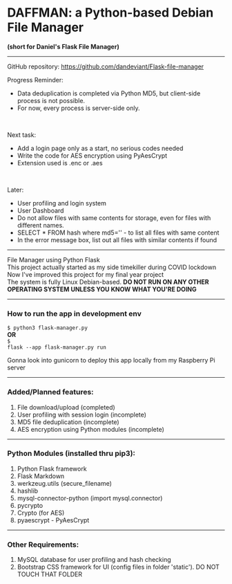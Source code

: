# DAFFMAN: a Python-based Debian File Manager

<b>(short for Daniel's Flask File Manager)</b>

---

GitHub repository: https://github.com/dandeviant/Flask-file-manager

Progress Reminder:<br>
- Data deduplication is completed via Python MD5, but client-side process is not possible.<br>
- For now, every process is server-side only.<br>
<br>

Next task:<br>
- Add a login page only as a start, no serious codes needed
- Write the code for AES encryption using PyAesCrypt
- Extension used is .enc or .aes
<br>

Later:<br>
- User profiling and login system
- User Dashboard 
- Do not allow files with same contents for storage, even for files with different names.
- SELECT * FROM hash where md5='' - to list all files with same content
- In the error message box, list out all files with similar contents if found

---

File Manager using Python Flask<br>
This project actually started as my side timekiller during COVID lockdown<br>
Now I've improved this project for my final year project<br>
The system is fully Linux Debian-based. <b>DO NOT RUN ON ANY OTHER OPERATING SYSTEM UNLESS YOU KNOW WHAT YOU'RE DOING</b>

---


### How to run the app in development env
<code>$ python3 flask-manager.py</code><br>
<b>OR</b><br>
<code>$ flask --app flask-manager.py run</code>

Gonna look into gunicorn to deploy this app locally from my Raspberry Pi server

---

### Added/Planned features:

1. File download/upload (completed)
2. User profiling with session login (incomplete)
3. MD5 file deduplication  (incomplete)
4. AES encryption using Python modules (incomplete)

---

### Python Modules (installed thru pip3):

1. Python Flask framework
2. Flask Markdown
3. werkzeug.utils (secure_filename)
4. hashlib
5. mysql-connector-python (import mysql.connector)
6. pycrypto
7. Crypto (for AES)
8. pyaescrypt - PyAesCrypt

---

### Other Requirements:

1. MySQL database for user profiling and hash checking
2. Bootstrap CSS framework for UI (config files in folder 'static'). DO NOT TOUCH THAT FOLDER

